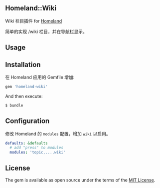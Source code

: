 Homeland::Wiki
--------------

Wiki 栏目插件 for [Homeland](https://gethomeland.com)

简单的实现 /wiki 栏目，并在导航栏显示。

## Usage

## Installation

在 Homeland 应用的 Gemfile 增加:

```ruby
gem 'homeland-wiki'
```

And then execute:
```bash
$ bundle
```

## Configuration

修改 Homeland 的 `modules` 配置，增加 `wiki` 以启用。

```yml
defaults: &defaults
  # add "press" to modules
  modules: 'topic,...,wiki'
```

## License
The gem is available as open source under the terms of the [MIT License](http://opensource.org/licenses/MIT).
